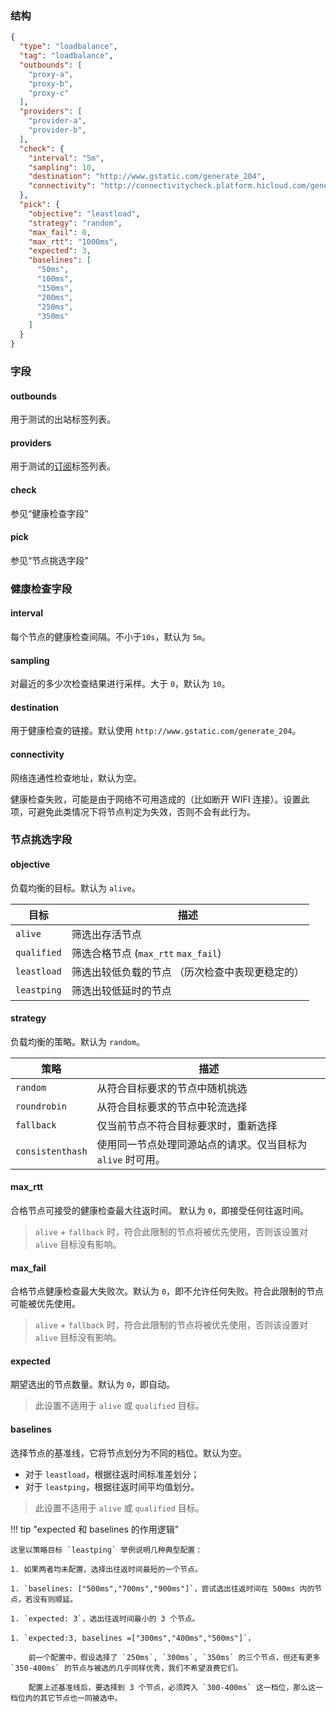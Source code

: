 ### 结构

```json
{
  "type": "loadbalance",
  "tag": "loadbalance",
  "outbounds": [
    "proxy-a",
    "proxy-b",
    "proxy-c"
  ],
  "providers": [
    "provider-a",
    "provider-b",
  ],
  "check": {
    "interval": "5m",
    "sampling": 10,
    "destination": "http://www.gstatic.com/generate_204",
    "connectivity": "http://connectivitycheck.platform.hicloud.com/generate_204"
  },
  "pick": {
    "objective": "leastload",
    "strategy": "random",
    "max_fail": 0,
    "max_rtt": "1000ms",
    "expected": 3,
    "baselines": [
      "50ms",
      "100ms",
      "150ms",
      "200ms",
      "250ms",
      "350ms"
    ]
  }
}
```

### 字段

#### outbounds

用于测试的出站标签列表。

#### providers

用于测试的[订阅](/zh/configuration/provider)标签列表。

#### check

参见“健康检查字段”

#### pick

参见“节点挑选字段”

### 健康检查字段

#### interval

每个节点的健康检查间隔。不小于`10s`，默认为 `5m`。

#### sampling

对最近的多少次检查结果进行采样。大于 `0`，默认为 `10`。

#### destination

用于健康检查的链接。默认使用 `http://www.gstatic.com/generate_204`。

#### connectivity

网络连通性检查地址，默认为空。

健康检查失败，可能是由于网络不可用造成的（比如断开 WIFI 连接）。设置此项，可避免此类情况下将节点判定为失效，否则不会有此行为。

### 节点挑选字段

#### objective

负载均衡的目标。默认为 `alive`。

| 目标        | 描述                                            |
| ----------- | ----------------------------------------------- |
| `alive`     | 筛选出存活节点                                  |
| `qualified` | 筛选合格节点 (`max_rtt` `max_fail`)             |
| `leastload` | 筛选出较低负载的节点 （历次检查中表现更稳定的） |
| `leastping` | 筛选出较低延时的节点                            |

#### strategy

负载均衡的策略。默认为 `random`。

| 策略             | 描述                                                      |
| ---------------- | --------------------------------------------------------- |
| `random`         | 从符合目标要求的节点中随机挑选                                |
| `roundrobin`     | 从符合目标要求的节点中轮流选择                                |
| `fallback`       | 仅当前节点不符合目标要求时，重新选择                          |
| `consistenthash` | 使用同一节点处理同源站点的请求。仅当目标为 `alive` 时可用。 |

#### max_rtt

合格节点可接受的健康检查最大往返时间。 默认为 `0`，即接受任何往返时间。

> `alive` + `fallback` 时，符合此限制的节点将被优先使用，否则该设置对 `alive` 目标没有影响。

#### max_fail

合格节点健康检查最大失败次。默认为 `0`，即不允许任何失败。符合此限制的节点可能被优先使用。

> `alive` + `fallback` 时，符合此限制的节点将被优先使用，否则该设置对 `alive` 目标没有影响。

#### expected

期望选出的节点数量。默认为 `0`，即自动。

> 此设置不适用于 `alive` 或 `qualified` 目标。

#### baselines

选择节点的基准线，它将节点划分为不同的档位。默认为空。

- 对于 `leastload`，根据往返时间标准差划分；
- 对于 `leastping`，根据往返时间平均值划分。

> 此设置不适用于 `alive` 或 `qualified` 目标。

!!! tip "expected 和 baselines 的作用逻辑"

    这里以策略目标 `leastping` 举例说明几种典型配置：
    
    1. 如果两者均未配置，选择出往返时间最短的一个节点。

    1. `baselines: ["500ms","700ms","900ms"]`，尝试选出往返时间在 500ms 内的节点，若没有则顺延。

    1. `expected: 3`，选出往返时间最小的 3 个节点。

    1. `expected:3, baselines =["300ms","400ms","500ms"]`，
    
        前一个配置中，假设选择了 `250ms`, `300ms`, `350ms` 的三个节点，但还有更多 `350-400ms` 的节点与被选的几乎同样优秀，我们不希望浪费它们。
    
        配置上述基准线后，要选择到 3 个节点，必须跨入 `300-400ms` 这一档位，那么这一档位内的其它节点也一同被选中。
